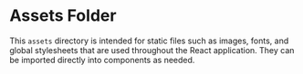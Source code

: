# Assets Folder

This `assets` directory is intended for static files such as images, fonts, and global stylesheets that are used throughout the React application. They can be imported directly into components as needed.
